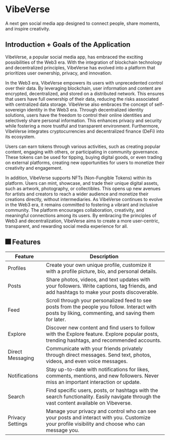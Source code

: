 # VibeVerse
A next gen social media app designed to connect people, share moments, and inspire creativity.

## Introduction + Goals of the Application
VibeVerse, a popular social media app, has embraced the exciting possibilities of the Web3 era. With the integration of blockchain technology and decentralized principles, VibeVerse has evolved into a platform that prioritizes user ownership, privacy, and innovation. 

In the Web3 era, VibeVerse empowers its users with unprecedented control over their data. By leveraging blockchain, user information and content are encrypted, decentralized, and stored on a distributed network. This ensures that users have full ownership of their data, reducing the risks associated with centralized data storage. VibeVerse also embraces the concept of self-sovereign identity in the Web3 era. Through decentralized identity solutions, users have the freedom to control their online identities and selectively share personal information. This enhances privacy and security while fostering a more trustful and transparent environment. Furthermore, VibeVerse integrates cryptocurrencies and decentralized finance (DeFi) into its ecosystem. 

Users can earn tokens through various activities, such as creating popular content, engaging with others, or participating in community governance. These tokens can be used for tipping, buying digital goods, or even trading on external platforms, creating new opportunities for users to monetize their creativity and engagement.

In addition, VibeVerse supports NFTs (Non-Fungible Tokens) within its platform. Users can mint, showcase, and trade their unique digital assets, such as artwork, photography, or collectibles. This opens up new avenues for artists and creators to reach a wider audience and monetize their creations directly, without intermediaries. As VibeVerse continues to evolve in the Web3 era, it remains committed to fostering a vibrant and inclusive community. The platform encourages collaboration, creativity, and meaningful connections among its users. By embracing the principles of Web3 and decentralization, VibeVerse aims to create a more user-centric, transparent, and rewarding social media experience for all.

## 🎆 Features

| Feature | Description |
| ----------- | ----------- |
| Profiles | Create your own unique profile, customize it with a profile picture, bio, and personal details. |
| Posts | Share photos, videos, and text updates with your followers. Write captions, tag friends, and add hashtags to make your posts discoverable. |
| Feed | Scroll through your personalized feed to see posts from the people you follow. Interact with posts by liking, commenting, and saving them for later. |
| Explore | Discover new content and find users to follow with the Explore feature. Explore popular posts, trending hashtags, and recommended accounts. |
| Direct Messaging | Communicate with your friends privately through direct messages. Send text, photos, videos, and even voice messages. |
| Notifications | Stay up-to-date with notifications for likes, comments, mentions, and new followers. Never miss an important interaction or update. |
| Search | Find specific users, posts, or hashtags with the search functionality. Easily navigate through the vast content available on Vibeverse. |
| Privacy Settings | Manage your privacy and control who can see your posts and interact with you. Customize your profile visibility and choose who can message you. |
